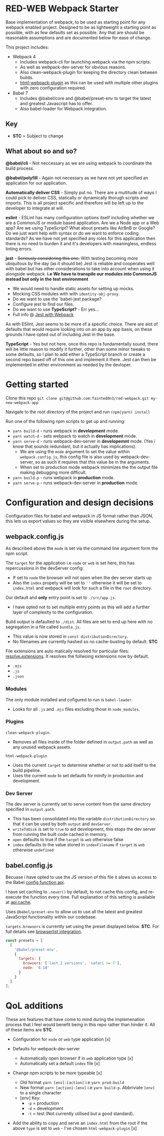 # RED-WEB Webpack Starter

Base implementation of webpack, to be used as starting point for any webpack enabled project. Designed to be as lightweight a starting point as possible, with as few defaults set as possible. Any that are should be reasonable assumptions and are documented below for ease of change.

This project includes:

- Webpack 4
  - Includes webpack-cli for launching webpack via the npm scripts.
  - As well as webpack-dev-server for obvious reasons.
  - Also clean-webpack-plugin for keeping the directory clean between builds.
  - [html-webpack-plugin](https://www.npmjs.com/package/html-webpack-plugin#plugins) as this can be used with multiple other plugins with zero configuration required.
- Babel 7
  - Includes @babel/core and @babel/preset-env to target the latest and greatest Javascript has to offer.
  - Also babel-loader for Webpack integration.

## Key

- **STC** = Subject to change

## What about so and so?

**@babel/cli** - Not neccessary as we are using webpack to coordinate the build process.

**@babel/polyfill** - Again not necessary as we have not yet specified an application for our application.

**Automatically deliver CSS** - Simply put no. There are a multitude of ways I could pick to deliver CSS, statically or dynamically thorugh scripts and imports. This is all project specific and therefore will be left up to the developer to integrate at will.

**eslint** - ESLint has many configuration options itself including whether we are a CommonJS or module based application. Are we a Node app or a Web app? Are we using TypeScript? What about presets like AirBnB or Google? Do we just want help with syntax or do we want to enforce coding standards? As we have not yet specified any roles for this application then there is no need to burden it and it's developers with meaningless, endless linting errors.

**jest** - ~~Seriously considering this one.~~ With testing becoming more ubiquitous by the day (as it should be) Jest is reliable and cooperates well with babel but has other considerations to take into account when using it alongside webpack. **i.e We have to transpile our modules into CommonJS instead but only in the test environment**

- We would need to handle static assets for setting up mocks.
- Mocking CSS modules with with `identity-obj-proxy`.
- Do we want to use the `babel-jest package?
- Configure jest to find our files.
- Do we want to use **TypeScript?** - Err yes...
- Full info @ [Jest with Webpack](https://jestjs.io/docs/en/webpack)

As with ESlint, Jest seems to be more of a specific choice. There are alot of defaults that would require looking into on an app by app basis, on these grounds I have opted out of including Jest in the base.

**TypeScript** - Yes but not here, once this repo is fundamentally sound, there will be little reason to modify it further, other than some minor tweaks to some defaults, so I plan to add either a TypeScript branch or create a second repo based off of this one and implement it there. Jest can then be implemented in either environment as needed by the devloper.

# Getting started

Clone this repo `git clone git@github.com:Tainted0n3/red-webpack.git my-new-webpack-app`

Navigate to the root directory of the project and run `(npm|yarn) install`

Run one of the following npm scripts to get up and running:

- `yarn build-d` - runs webpack in **development** mode.
- `yarn watch-d` - sets webpack to watch in **development** mode.
- `yarn serve-d` - runs webpack-dev-server in **developemnt** mode. (Yes i know that sounds redundant, but it actually has implications).
  - We are using the `mode` argument to set the value within `webpack.config.js`, this config file is also used by webpack-dev-server, so as such it requires that this value be in the arguments.
  - When set to production mode webpack minimizes the the output file making debugging more difficult.
- `yarn build-p` - runs webpack in **production** mode.
- `yarn serve-p` - runs webpack-dev-server in **production** mode.

# Configuration and design decisions

Configuration files for babel and webpack in JS format rather than JSON, this lets us export values so they are visible elsewhere during the setup.

## webpack.config.js

As described above the `mode` is set via the command line argument form the npm script.

The `target` for the application i.e `node` or `web` is set here, this has repercussions in the devServer config:

- If set to `node` the browser will not open when the dev server starts up
- Also the `index` propety will be set to `''` otherwise it will be set to `index.html` and webpack will look for such a file in the `root` directory.

Our default and **only** entry point is set to `./src/app.js`.

- I have opted not to set multiple entry points as this will add a further layer of complexity to the configuration.

Build output is defaulted to `./dist`. All files are set to end up here with no segregation in a file called `bundle.js`.

- This value is now stored in `const distributionDirectory`.
- No filenames are currently hashed so no cache-busting by default. **STC**

File extensions are auto matically resolved for particular files: [resolve.extensions](https://webpack.js.org/configuration/resolve/#resolveextensions). It resolves the follwoing extensions now by default.

- `.mjs`
- `.js`
- `.json`

### Modules

The only module installed and cofigured to run is `babel-loader`.

- Looks for all `.js` and `.mjs` files excluding those in `node_modules`.

### Plugins

`clean-webpack-plugin`.

- Removes all files inside of the folder defined in `output.path` as well as any unused webpack assets.

`html-webpack-plugin`

- Uses the current `target` to determine whether or not to add itself to the build pipeline.
- Uses the current `mode` to set defaults for minify in production and development.

### Dev Server

The dev server is currently set to serve content from the same directory specified in `output.path`.

- This has been consolidated into the variable `distributionDirectory` so that it can be used by both `output` and `devServer`.
- `writeToDisk` is set to `true` to aid development, this stops the dev server from running the built code cached in memory.
- `open` defaults to true if the `target` is `web` otherwise false
- `index` defaults to the value stored in `indexFilename` if `target` is `web` otherwise `undefined`

## babel.config.js

Becuase i have opted to use the JS version of this file it alows us access to the Babel [config function api](https://babeljs.io/docs/en/config-files#config-function-api).

I have set caching to `.never()` by default, to not cache this config, and re-execute the function every time. Full explanation of this setting is available at [api.cache](https://babeljs.io/docs/en/config-files#apicache).

Uses `@babel/preset-env` to allow us to use all the latest and greatest JavaScript functionality within our codebase.

`targets.browsers` is currently set using the preset displayed below. **STC**. For full details see [browserlist integration](https://babeljs.io/docs/en/babel-preset-env#browserslist-integration).

```javascript
const presets = [
  [
    '@babel/preset-env',
    {
      targets: {
        browsers: ['last 2 versions', 'safari >= 7'],
        node: '6.10'
      }
    }
  ]
];
```

# QoL additions

These are features that have come to mind during the implemenation process that I feel would benefit being in this repo rather than hinder it. All of these items are **STC**.

- Configuration for `node` or `web` type application [x]

- Defaults for webpack-dev-server

  - Automatically open browser if in `web` application type [x]
  - Automatically set a default `index` file [x]

- Change npm scripts to be more typeable [x]

  - Old format `yarn [env]:[action]` i.e `yarn prod:build`
  - New format `yarn [action]-[env]` i.e `yarn build-p`. Abbriviate `[env]` to a single character
  - [env] Key:
    - `-p` = production
    - `-d` = development
    - `-t` = test (Not currently utilised but a good standard).

- Add the ability to copy and serve an `index.html` from the root if the above `type` is set to `web` - I've chosen `html-webpack-plugin` [x]
